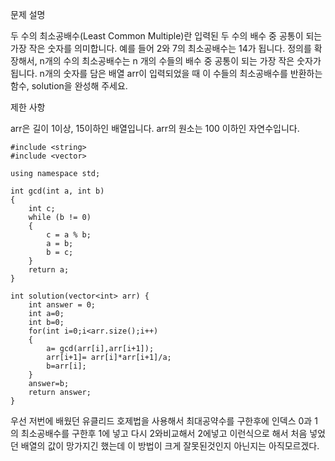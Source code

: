 문제 설명

두 수의 최소공배수(Least Common Multiple)란 입력된 두 수의 배수 중 공통이 되는 가장 작은 숫자를 의미합니다. 예를 들어 2와 7의 최소공배수는 14가 됩니다. 정의를 확장해서, n개의 수의 최소공배수는 n 개의 수들의 배수 중 공통이 되는 가장 작은 숫자가 됩니다. n개의 숫자를 담은 배열 arr이 입력되었을 때 이 수들의 최소공배수를 반환하는 함수, solution을 완성해 주세요.

제한 사항

arr은 길이 1이상, 15이하인 배열입니다.
arr의 원소는 100 이하인 자연수입니다.

```
#include <string>
#include <vector>

using namespace std;

int gcd(int a, int b)
{
	int c;
	while (b != 0)
	{
		c = a % b;
		a = b;
		b = c;
	}
	return a;
}

int solution(vector<int> arr) {
    int answer = 0;
    int a=0;
    int b=0;
    for(int i=0;i<arr.size();i++)
    {
        a= gcd(arr[i],arr[i+1]);
        arr[i+1]= arr[i]*arr[i+1]/a;
        b=arr[i];
    }
    answer=b;
    return answer;
}
```

우선 저번에 배웠던 유클리드 호제법을 사용해서 최대공약수를 구한후에 인덱스 0과 1의 최소공배수를 구한후 1에 넣고 다시 2와비교해서 2에넣고 이런식으로 해서 처음 넣었던 배열의 값이 망가지긴 했는데 이 방법이 크게 잘못된것인지 아닌지는 아직모르겠다.